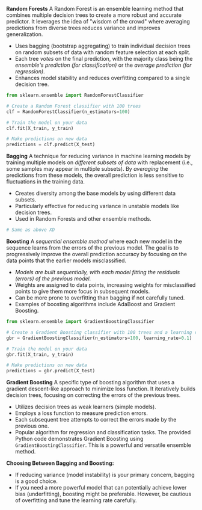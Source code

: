 **Random Forests**
A Random Forest is an ensemble learning method that combines multiple decision trees to create a more robust and accurate predictor. It leverages the idea of "wisdom of the crowd" where averaging predictions from diverse trees reduces variance and improves generalization.

-   Uses bagging (bootstrap aggregating) to train individual decision trees on random subsets of data with random feature selection at each split.
-   Each tree _votes_ on the final prediction, with the majority class being the _ensemble's prediction (for classification)_ or the _average prediction (for regression)_.
-   Enhances model stability and reduces overfitting compared to a single decision tree.

```python
from sklearn.ensemble import RandomForestClassifier

# Create a Random Forest classifier with 100 trees
clf = RandomForestClassifier(n_estimators=100)

# Train the model on your data
clf.fit(X_train, y_train)

# Make predictions on new data
predictions = clf.predict(X_test)
```

**Bagging**
A technique for reducing variance in machine learning models by training multiple models on _different subsets of data_ with replacement (i.e., some samples may appear in multiple subsets). By _averaging_ the predictions from these models, the overall prediction is less sensitive to fluctuations in the training data.

-   Creates diversity among the base models by using different data subsets.
-   Particularly effective for reducing variance in unstable models like decision trees.
-   Used in Random Forests and other ensemble methods.

```python
# Same as above XD
```

**Boosting**
A _sequential ensemble method_ where each new model in the sequence learns from the errors of the previous model. The goal is to progressively improve the overall prediction accuracy by focusing on the data points that the earlier models misclassified.

-   _Models are built sequentially, with each model fitting the residuals (errors) of the previous model._
-   Weights are assigned to data points, increasing weights for misclassified points to give them more focus in subsequent models.
-   Can be more prone to overfitting than bagging if not carefully tuned.
-   Examples of boosting algorithms include AdaBoost and Gradient Boosting.

```python
from sklearn.ensemble import GradientBoostingClassifier

# Create a Gradient Boosting classifier with 100 trees and a learning rate of 0.1
gbr = GradientBoostingClassifier(n_estimators=100, learning_rate=0.1)

# Train the model on your data
gbr.fit(X_train, y_train)

# Make predictions on new data
predictions = gbr.predict(X_test)
```

**Gradient Boosting**
A specific type of boosting algorithm that uses a gradient descent-like approach to minimize loss function. It iteratively builds decision trees, focusing on correcting the errors of the previous trees.

-   Utilizes decision trees as weak learners (simple models).
-   Employs a loss function to measure prediction errors.
-   Each subsequent tree attempts to correct the errors made by the previous one.
-   Popular algorithm for regression and classification tasks.
    The provided Python code demonstrates Gradient Boosting using `GradientBoostingClassifier`. This is a powerful and versatile ensemble method.

**Choosing Between Bagging and Boosting:**

-   If reducing variance (model instability) is your primary concern, bagging is a good choice.
-   If you need a more powerful model that can potentially achieve lower bias (underfitting), boosting might be preferable. However, be cautious of overfitting and tune the learning rate carefully.
